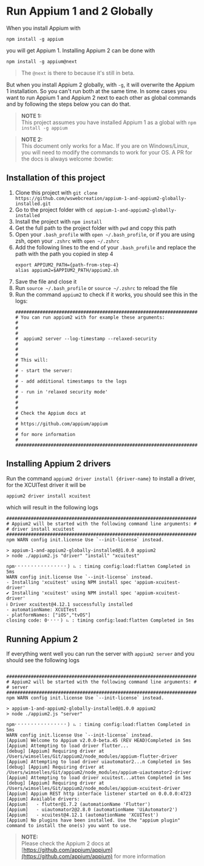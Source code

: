# Run Appium 1 and 2 Globally
When you install Appium with

`npm install -g appium`

you will get Appium 1. Installing Appium 2 can be done with 

`npm install -g appium@next`

> The `@next` is there to because it's still in beta. 

But when you install Appium 2 globally, with `-g`, it will overwrite the Appium 1 installation. 
So you can't run both at the same time. In some cases you want to run Appium 1 and Appium 2 next to each other 
as global commands and by following the steps below you can do that.

> **NOTE 1:**\
> This project assumes you have installed Appium 1 as a global with `npm install -g appium`

> **NOTE 2:**\
> This document only works for a Mac. If you are on Windows/Linux, you will need to modify the commands to work for your OS. A PR for the docs is always welcome :bowtie:

## Installation of this project
1. Clone this project with `git clone https://github.com/wswebcreation/appium-1-and-appium2-globally-installed.git`
2. Go to the project folder with `cd appium-1-and-appium2-globally-installed`
3. Install the project with `npm install`
4. Get the full path to the project folder with `pwd` and copy this path
5. Open your `.bash_profile` with `open ~/.bash_profile`, or if you are using zsh, open your `.zshrc` with `open ~/.zshrc`
6. Add the following lines to the end of your `.bash_profile` and replace the path with the path you copied in step 4
   ```logs
   export APPIUM2_PATH={path-from-step-4}
   alias appium2=$APPIUM2_PATH/appium2.sh
   ```
7. Save the file and close it
8. Run `source ~/.bash_profile` or `source ~/.zshrc` to reload the file
9. Run the command `appium2` to check if it works, you should see this in the logs:
   ```logs
   ######################################################################
   # You can run appium2 with for example these arguments:              #
   #                                                                    #
   #  appium2 server --log-timestamp --relaxed-security                 #
   #                                                                    #
   # This will:                                                         #
   # - start the server:                                                #
   # - add additional timestamps to the logs                            #
   # - run in 'relaxed security mode'                                   #
   #                                                                    #
   # Check the Appium docs at                                           #
   # https://github.com/appium/appium                                   #
   # for more information                                               #
   ######################################################################
   ```

## Installing Appium 2 drivers
Run the command `appium2 driver install {driver-name}` to install a driver, for the XCUITest driver it will be

```sh
appium2 driver install xcuitest
```

which will result in the following logs

```logs
######################################################################
# Appium2 will be started with the following command line arguments: #
# driver install xcuitest
######################################################################
npm WARN config init.license Use `--init-license` instead.

> appium-1-and-appium2-globally-installed@1.0.0 appium2
> node ./appium2.js "driver" "install" "xcuitest"

npm⠂⠂⠂⠂⠂⠂⠂⠂⠂⠂⠂⠂⠂⠂⠂⠂) ⠦ : timing config:load:flatten Completed in 5ms
WARN config init.license Use `--init-license` instead.
- Installing 'xcuitest' using NPM install spec 'appium-xcuitest-driver'
✔ Installing 'xcuitest' using NPM install spec 'appium-xcuitest-driver'
ℹ Driver xcuitest@4.12.1 successfully installed
- automationName: XCUITest
- platformNames: ["iOS","tvOS"]
closing code: 0⠂⠂⠂⠂) ⠦ : timing config:load:flatten Completed in 5ms
```

## Running Appium 2
If everything went well you can run the server with `appium2 server` and you should see the following logs

```logs 
 ######################################################################
# Appium2 will be started with the following command line arguments: #
# server
######################################################################
npm WARN config init.license Use `--init-license` instead.

> appium-1-and-appium2-globally-installed@1.0.0 appium2
> node ./appium2.js "server"

npm⠂⠂⠂⠂⠂⠂⠂⠂⠂⠂⠂⠂⠂⠂⠂⠂) ⠦ : timing config:load:flatten Completed in 5ms
WARN config init.license Use `--init-license` instead.
[Appium] Welcome to Appium v2.0.0-beta.45 (REV HEAD)Completed in 5ms
[Appium] Attempting to load driver flutter...
[debug] [Appium] Requiring driver at /Users/wimselles/Git/appium2/node_modules/appium-flutter-driver
[Appium] Attempting to load driver uiautomator2...n Completed in 5ms
[debug] [Appium] Requiring driver at /Users/wimselles/Git/appium2/node_modules/appium-uiautomator2-driver
[Appium] Attempting to load driver xcuitest...atten Completed in 5ms
[debug] [Appium] Requiring driver at /Users/wimselles/Git/appium2/node_modules/appium-xcuitest-driver
[Appium] Appium REST http interface listener started on 0.0.0.0:4723
[Appium] Available drivers:
[Appium]   - flutter@1.7.2 (automationName 'Flutter')
[Appium]   - uiautomator2@2.8.0 (automationName 'UiAutomator2')
[Appium]   - xcuitest@4.12.1 (automationName 'XCUITest')
[Appium] No plugins have been installed. Use the "appium plugin" command to install the one(s) you want to use.
```

> **NOTE:**\
> Please check the Appium 2 docs at [https://github.com/appium/appium](https://github.com/appium/appium) for more information